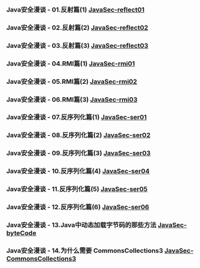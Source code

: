 ### Java安全漫谈 - 01.反射篇(1)  [JavaSec-reflect01](https://github.com/decrypt0n/JavaSec-reflect01)
### Java安全漫谈 - 02.反射篇(2)  [JavaSec-reflect02](https://github.com/decrypt0n/JavaSec-reflect02)
### Java安全漫谈 - 03.反射篇(3)  [JavaSec-reflect03](https://github.com/decrypt0n/JavaSec-reflect03)
### Java安全漫谈 - 04.RMI篇(1)  [JavaSec-rmi01](https://github.com/decrypt0n/JavaSec-rmi01)
### Java安全漫谈 - 05.RMI篇(2)  [JavaSec-rmi02](https://github.com/decrypt0n/JavaSec-rmi02)
### Java安全漫谈 - 06.RMI篇(3)  [JavaSec-rmi03](https://github.com/decrypt0n/JavaSec-rmi03)
### Java安全漫谈 - 07.反序列化篇(1)  [JavaSec-ser01](https://github.com/decrypt0n/JavaSec-ser01)
### Java安全漫谈 - 08.反序列化篇(2)  [JavaSec-ser02](https://github.com/decrypt0n/JavaSec-ser02)
### Java安全漫谈 - 09.反序列化篇(3)  [JavaSec-ser03](https://github.com/decrypt0n/JavaSec-ser03)
### Java安全漫谈 - 10.反序列化篇(4)  [JavaSec-ser04](https://github.com/decrypt0n/JavaSec-ser04)
### Java安全漫谈 - 11.反序列化篇(5)  [JavaSec-ser05](https://github.com/decrypt0n/JavaSec-ser05)
### Java安全漫谈 - 12.反序列化篇(6)  [JavaSec-ser06](https://github.com/decrypt0n/JavaSec-ser06)
### Java安全漫谈 - 13.Java中动态加载字节码的那些方法  [JavaSec-byteCode](https://github.com/d3rypt0n/JavaSec-byteCode)
### Java安全漫谈 - 14.为什么需要 CommonsCollections3  [JavaSec-CommonsCollections3](https://github.com/d3rypt0n/JavaSec-CommonsCollections3)
